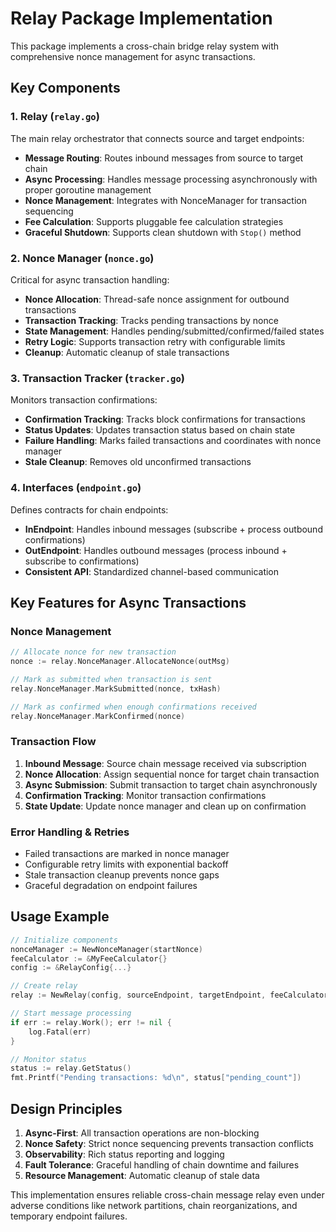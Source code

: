 # Relay Package Implementation

This package implements a cross-chain bridge relay system with comprehensive nonce management for async transactions.

## Key Components

### 1. Relay (`relay.go`)

The main relay orchestrator that connects source and target endpoints:

- **Message Routing**: Routes inbound messages from source to target chain
- **Async Processing**: Handles message processing asynchronously with proper goroutine management
- **Nonce Management**: Integrates with NonceManager for transaction sequencing
- **Fee Calculation**: Supports pluggable fee calculation strategies
- **Graceful Shutdown**: Supports clean shutdown with `Stop()` method

### 2. Nonce Manager (`nonce.go`)

Critical for async transaction handling:

- **Nonce Allocation**: Thread-safe nonce assignment for outbound transactions
- **Transaction Tracking**: Tracks pending transactions by nonce
- **State Management**: Handles pending/submitted/confirmed/failed states
- **Retry Logic**: Supports transaction retry with configurable limits
- **Cleanup**: Automatic cleanup of stale transactions

### 3. Transaction Tracker (`tracker.go`)

Monitors transaction confirmations:

- **Confirmation Tracking**: Tracks block confirmations for transactions
- **Status Updates**: Updates transaction status based on chain state
- **Failure Handling**: Marks failed transactions and coordinates with nonce manager
- **Stale Cleanup**: Removes old unconfirmed transactions

### 4. Interfaces (`endpoint.go`)

Defines contracts for chain endpoints:

- **InEndpoint**: Handles inbound messages (subscribe + process outbound confirmations)
- **OutEndpoint**: Handles outbound messages (process inbound + subscribe to confirmations)
- **Consistent API**: Standardized channel-based communication

## Key Features for Async Transactions

### Nonce Management

```go
// Allocate nonce for new transaction
nonce := relay.NonceManager.AllocateNonce(outMsg)

// Mark as submitted when transaction is sent
relay.NonceManager.MarkSubmitted(nonce, txHash)

// Mark as confirmed when enough confirmations received
relay.NonceManager.MarkConfirmed(nonce)
```

### Transaction Flow

1. **Inbound Message**: Source chain message received via subscription
2. **Nonce Allocation**: Assign sequential nonce for target chain transaction
3. **Async Submission**: Submit transaction to target chain asynchronously
4. **Confirmation Tracking**: Monitor transaction confirmations
5. **State Update**: Update nonce manager and clean up on confirmation

### Error Handling & Retries

- Failed transactions are marked in nonce manager
- Configurable retry limits with exponential backoff
- Stale transaction cleanup prevents nonce gaps
- Graceful degradation on endpoint failures

## Usage Example

```go
// Initialize components
nonceManager := NewNonceManager(startNonce)
feeCalculator := &MyFeeCalculator{}
config := &RelayConfig{...}

// Create relay
relay := NewRelay(config, sourceEndpoint, targetEndpoint, feeCalculator, startNonce)

// Start message processing
if err := relay.Work(); err != nil {
    log.Fatal(err)
}

// Monitor status
status := relay.GetStatus()
fmt.Printf("Pending transactions: %d\n", status["pending_count"])
```

## Design Principles

1. **Async-First**: All transaction operations are non-blocking
2. **Nonce Safety**: Strict nonce sequencing prevents transaction conflicts
3. **Observability**: Rich status reporting and logging
4. **Fault Tolerance**: Graceful handling of chain downtime and failures
5. **Resource Management**: Automatic cleanup of stale data

This implementation ensures reliable cross-chain message relay even under adverse conditions like network partitions, chain reorganizations, and temporary endpoint failures.

